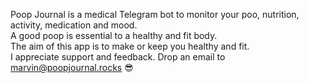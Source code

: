 Poop Journal is a medical Telegram bot to monitor your poo, nutrition, activity, medication and mood.  
A good poop is essential to a healthy and fit body.  
The aim of this app is to make or keep you healthy and fit.   
I appreciate support and feedback. Drop an email to marvin@poopjournal.rocks 😎  
